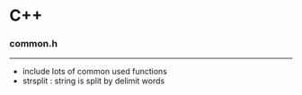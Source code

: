 # C++

<script type="text/javascript" src="../js/general.js"></script>

### common.h
---

* include lots of common used functions
* strsplit : string is split by delimit words